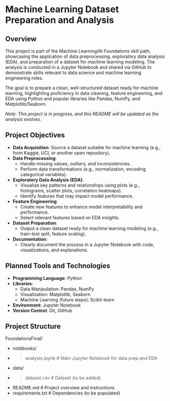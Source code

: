 # Machine Learning Dataset Preparation and Analysis

## Overview
This project is part of the Machine Learning/AI Foundations skill path, showcasing the application of data preprocessing, exploratory data analysis (EDA), and preparation of a dataset for machine learning modeling. The analysis is conducted in a Jupyter Notebook and shared via GitHub to demonstrate skills relevant to data science and machine learning engineering roles.

The goal is to prepare a clean, well-structured dataset ready for machine learning, highlighting proficiency in data cleaning, feature engineering, and EDA using Python and popular libraries like Pandas, NumPy, and Matplotlib/Seaborn.

*Note: This project is in progress, and this README will be updated as the analysis evolves.*

## Project Objectives
- **Data Acquisition**: Source a dataset suitable for machine learning (e.g., from Kaggle, UCI, or another open repository).
- **Data Preprocessing**:
  - Handle missing values, outliers, and inconsistencies.
  - Perform data transformations (e.g., normalization, encoding categorical variables).
- **Exploratory Data Analysis (EDA)**:
  - Visualize key patterns and relationships using plots (e.g., histograms, scatter plots, correlation heatmaps).
  - Identify features that may impact model performance.
- **Feature Engineering**:
  - Create new features to enhance model interpretability and performance.
  - Select relevant features based on EDA insights.
- **Dataset Preparation**:
  - Output a clean dataset ready for machine learning modeling (e.g., train-test split, feature scaling).
- **Documentation**:
  - Clearly document the process in a Jupyter Notebook with code, visualizations, and explanations.

## Planned Tools and Technologies
- **Programming Language**: Python
- **Libraries**:
  - Data Manipulation: Pandas, NumPy
  - Visualization: Matplotlib, Seaborn
  - Machine Learning (future steps): Scikit-learn
- **Environment**: Jupyter Notebook
- **Version Control**: Git, GitHub

## Project Structure
FoundationsFinal/
- notebooks/
- >analysis.ipynb        # Main Jupyter Notebook for data prep and EDA
- data/
- >dataset.csv          # Dataset (to be added)
- README.md                # Project overview and instructions
- requirements.txt         # Dependencies (to be populated)
